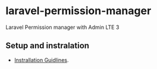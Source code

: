 # laravel-permission-manager
 Laravel Permission manager with Admin LTE 3

## Setup and instralation

- [Instrallation Guidlines](http://codebuddy.work/single/laravel-spatie-permission-manager-with-admin-lte-3).
